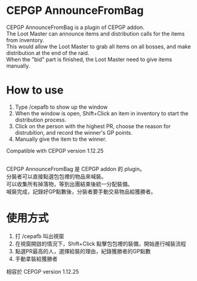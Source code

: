 # CEPGP AnnounceFromBag

CEPGP AnnounceFromBag is a plugin of CEPGP addon.\
The Loot Master can announce items and distribution calls for the items from inventory.\
This would allow the Loot Master to grab all items on all bosses, and make distribution at the end of the raid.\
When the "bid" part is finished, the Loot Master need to give items manually.

# How to use

1. Type /cepafb to show up the window
2. When the window is open, Shift+Click an item in inventory to start the distribution process.
3. Click on the person with the highest PR, choose the reason for distrubition, and record the winner's GP points.
4. Manually give the item to the winner.

Compatible with CEPGP version 1.12.25

##

CEPGP AnnounceFromBag 是 CEPGP addon 的 plugin。\
分裝者可以直接點選包包裡的物品來喊裝。 \
可以收集所有掉落物，等到出團結束後統一分配裝備。\
喊裝完成，記錄好GP點數後，分裝者要手動交易物品給獲勝者。

# 使用方式

1. 打 /cepafb 叫出視窗
2. 在視窗開啟的情況下，Shift+Click 點擊包包裡的裝備，開始進行喊裝流程
3. 點選PR最高的人，選擇給裝的理由，紀錄獲勝者的GP點數
4. 手動拿裝給獲勝者

相容於 CEPGP version 1.12.25
